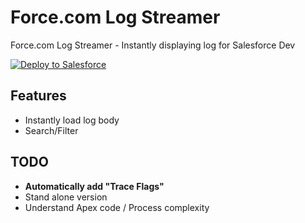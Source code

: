 # Force.com Log Streamer
Force.com Log Streamer - Instantly displaying log for Salesforce Dev


<a href="https://githubsfdeploy.herokuapp.com?owner=liratanak&repo=force.com-log-streamer">
  <img alt="Deploy to Salesforce" src="https://raw.githubusercontent.com/afawcett/githubsfdeploy/master/src/main/webapp/resources/img/deploy.png">
</a>

## Features

- Instantly load log body 
- Search/Filter

## TODO

- **Automatically add "Trace Flags"**
- Stand alone version
- Understand Apex code / Process complexity
